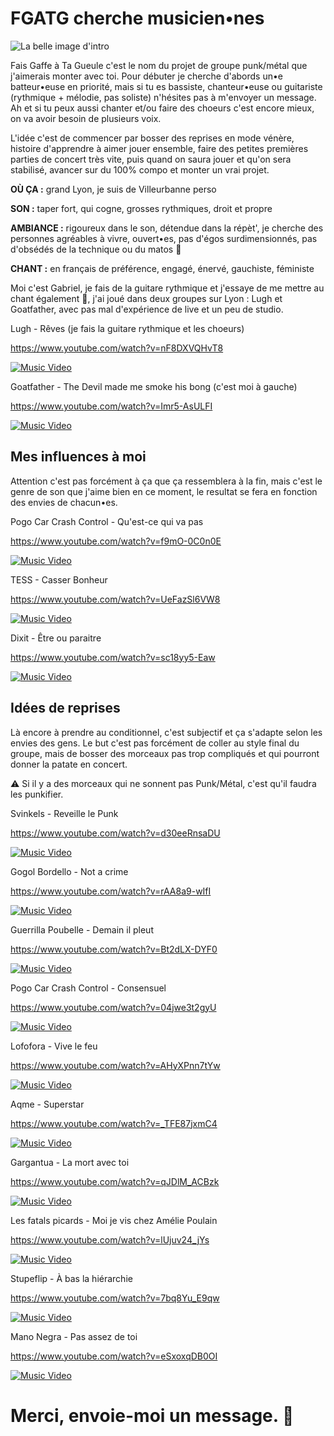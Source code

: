 # FGATG cherche musicien•nes

![La belle image d'intro](https://www.letempsmachine.com/sites/default/files/letempsmachine/styles/16x9_1920/public/ged/pogo2_14.jpg?itok=NyTCsIVB)

Fais Gaffe à Ta Gueule c'est le nom du projet de groupe punk/métal que j'aimerais monter avec toi. Pour débuter je cherche d'abords un•e batteur•euse en priorité, mais si tu es bassiste, chanteur•euse ou guitariste (rythmique + mélodie, pas soliste) n'hésites pas à m'envoyer un message. Ah et si tu peux aussi chanter et/ou faire des choeurs c'est encore mieux, on va avoir besoin de plusieurs voix.

L'idée c'est de commencer par bosser des reprises en mode vénère, histoire d'apprendre à aimer jouer ensemble, faire des petites premières parties de concert très vite, puis quand on saura jouer et qu'on sera stabilisé, avancer sur du 100% compo et monter un vrai projet.

**OÙ ÇA :** grand Lyon, je suis de Villeurbanne perso

**SON :** taper fort, qui cogne, grosses rythmiques, droit et propre

**AMBIANCE :** rigoureux dans le son, détendue dans la répèt', je cherche des personnes agréables à vivre, ouvert•es, pas d'égos surdimensionnés, pas d'obsédés de la technique ou du matos 🤗

**CHANT :** en français de préférence, engagé, énervé, gauchiste, féministe

Moi c'est Gabriel, je fais de la guitare rythmique et j'essaye de me mettre au chant également 🙉, j'ai joué dans deux groupes sur Lyon : Lugh et Goatfather, avec pas mal d'expérience de live et un peu de studio.

Lugh - Rêves (je fais la guitare rythmique et les choeurs)

<https://www.youtube.com/watch?v=nF8DXVQHvT8>

[![Music Video](http://img.youtube.com/vi/nF8DXVQHvT8/0.jpg)](http://www.youtube.com/watch?v=nF8DXVQHvT8 "Music Video")

Goatfather - The Devil made me smoke his bong (c'est moi à gauche)

<https://www.youtube.com/watch?v=Imr5-AsULFI>

[![Music Video](http://img.youtube.com/vi/Imr5-AsULFI/0.jpg)](http://www.youtube.com/watch?v=Imr5-AsULFI "Music Video")

## Mes influences à moi

Attention c'est pas forcément à ça que ça ressemblera à la fin, mais c'est le genre de son que j'aime bien en ce moment, le resultat se fera en fonction des envies de chacun•es.

Pogo Car Crash Control - Qu'est-ce qui va pas

<https://www.youtube.com/watch?v=f9mO-0C0n0E>

[![Music Video](http://img.youtube.com/vi/f9mO-0C0n0E/0.jpg)](http://www.youtube.com/watch?v=f9mO-0C0n0E "Music Video")

TESS - Casser Bonheur

<https://www.youtube.com/watch?v=UeFazSl6VW8>

[![Music Video](http://img.youtube.com/vi/UeFazSl6VW8/0.jpg)](http://www.youtube.com/watch?v=UeFazSl6VW8 "Music Video")

Dixit - Être ou paraitre

<https://www.youtube.com/watch?v=sc18yy5-Eaw>

[![Music Video](http://img.youtube.com/vi/sc18yy5-Eaw/0.jpg)](http://www.youtube.com/watch?v=sc18yy5-Eaw "Music Video")

## Idées de reprises

Là encore à prendre au conditionnel, c'est subjectif et ça s'adapte selon les envies des gens. Le but c'est pas forcément de coller au style final du groupe, mais de bosser des morceaux pas trop compliqués et qui pourront donner la patate en concert.

⚠️ Si il y a des morceaux qui ne sonnent pas Punk/Métal, c'est qu'il faudra les punkifier.

Svinkels - Reveille le Punk

<https://www.youtube.com/watch?v=d30eeRnsaDU>

[![Music Video](http://img.youtube.com/vi/d30eeRnsaDU/0.jpg)](http://www.youtube.com/watch?v=d30eeRnsaDU "Music Video")

Gogol Bordello - Not a crime

<https://www.youtube.com/watch?v=rAA8a9-wIfI>

[![Music Video](http://img.youtube.com/vi/rAA8a9-wIfI/0.jpg)](http://www.youtube.com/watch?v=rAA8a9-wIfI "Music Video")

Guerrilla Poubelle - Demain il pleut

<https://www.youtube.com/watch?v=Bt2dLX-DYF0>

[![Music Video](http://img.youtube.com/vi/Bt2dLX-DYF0/0.jpg)](http://www.youtube.com/watch?v=Bt2dLX-DYF0 "Music Video")

Pogo Car Crash Control - Consensuel

<https://www.youtube.com/watch?v=04jwe3t2gyU>

[![Music Video](http://img.youtube.com/vi/04jwe3t2gyU/0.jpg)](http://www.youtube.com/watch?v=04jwe3t2gyU "Music Video")

Lofofora - Vive le feu

<https://www.youtube.com/watch?v=AHyXPnn7tYw>

[![Music Video](http://img.youtube.com/vi/AHyXPnn7tYw/0.jpg)](http://www.youtube.com/watch?v=AHyXPnn7tYw "Music Video")

Aqme - Superstar

<https://www.youtube.com/watch?v=_TFE87jxmC4>

[![Music Video](http://img.youtube.com/vi/_TFE87jxmC4/0.jpg)](http://www.youtube.com/watch?v=_TFE87jxmC4 "Music Video")

Gargantua - La mort avec toi

<https://www.youtube.com/watch?v=qJDlM_ACBzk>

[![Music Video](http://img.youtube.com/vi/qJDlM_ACBzk/0.jpg)](http://www.youtube.com/watch?v=qJDlM_ACBzk "Music Video")

Les fatals picards - Moi je vis chez Amélie Poulain

<https://www.youtube.com/watch?v=lUjuv24_jYs>

[![Music Video](http://img.youtube.com/vi/lUjuv24_jYs/0.jpg)](http://www.youtube.com/watch?v=lUjuv24_jYs "Music Video")

Stupeflip - À bas la hiérarchie

<https://www.youtube.com/watch?v=7bq8Yu_E9qw>

[![Music Video](http://img.youtube.com/vi/7bq8Yu_E9qw/0.jpg)](http://www.youtube.com/watch?v=7bq8Yu_E9qw "Music Video")

Mano Negra - Pas assez de toi

<https://www.youtube.com/watch?v=eSxoxqDB0OI>

[![Music Video](http://img.youtube.com/vi/eSxoxqDB0OI/0.jpg)](http://www.youtube.com/watch?v=eSxoxqDB0OI "Music Video")

# Merci, envoie-moi un message. 💌

          
